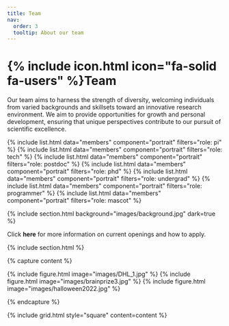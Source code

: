 ```yaml
---
title: Team
nav:
  order: 3
  tooltip: About our team
---
```


# {% include icon.html icon="fa-solid fa-users" %}Team

Our team aims to harness the strength of diversity, welcoming individuals from varied backgrounds and skillsets toward an innovative research environment. We aim to provide opportunities for growth and personal development, ensuring that unique perspectives contribute to our pursuit of scientific excellence.

{% include list.html data="members" component="portrait" filters="role: pi" %}
{% include list.html data="members" component="portrait" filters="role: tech" %}
{% include list.html data="members" component="portrait" filters="role: postdoc" %}
{% include list.html data="members" component="portrait" filters="role: phd" %}
{% include list.html data="members" component="portrait" filters="role: undergrad" %}
{% include list.html data="members" component="portrait" filters="role: programmer" %}
{% include list.html data="members" component="portrait" filters="role: mascot" %}

{% include section.html background="images/background.jpg" dark=true %}

Click <a href="https://cregglab.github.io/recruitment/" style="text-decoration: none;"><strong>here</strong></a> for more information on current openings and how to apply. 

{% include section.html %}

{% capture content %}

{% include figure.html image="images/DHL_1.jpg" %}
{% include figure.html image="images/brainprize3.jpg" %}
{% include figure.html image="images/halloween2022.jpg" %}

{% endcapture %}

{% include grid.html style="square" content=content %}
